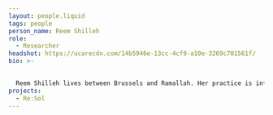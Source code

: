 ```yaml
---
layout: people.liquid
tags: people
person_name: Reem Shilleh
role:
  - Researcher
headshot: https://ucarecdn.com/14b5946e-13cc-4cf9-a10e-3269c701561f/
bio: >-
  

  Reem Shilleh lives between Brussels and Ramallah. Her practice is informed by an ongoing research on militant and revolutionary image practices specific to Palestine and its solidarity network, by examining the transational web of struggles past and present. She interlaces research, moving image, editing, archival, and writing practices to question the infinite formations of memory and collectivity, from within the conditions of the present. She is a member of Subversive Film and the Kitchen.
projects:
  - Re:Sol
---
```


